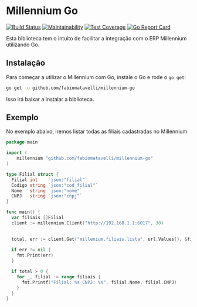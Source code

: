 # Millennium Go

[![Build Status](https://travis-ci.org/fabiomatavelli/millennium-go.svg?branch=master)](https://travis-ci.org/fabiomatavelli/millennium-go)
[![Maintainability](https://api.codeclimate.com/v1/badges/85c1d065ae5a2a15aff2/maintainability)](https://codeclimate.com/github/fabiomatavelli/millennium-go/maintainability)
[![Test Coverage](https://api.codeclimate.com/v1/badges/85c1d065ae5a2a15aff2/test_coverage)](https://codeclimate.com/github/fabiomatavelli/millennium-go/test_coverage)
[![Go Report Card](https://goreportcard.com/badge/github.com/fabiomatavelli/millennium-go)](https://goreportcard.com/report/github.com/fabiomatavelli/millennium-go)

Esta biblioteca tem o intuito de facilitar a integração com o ERP Millennium utilizando Go.

## Instalação

Para começar a utilizar o Millennium com Go, instale o Go e rode o `go get`:

```bash
go get -u github.com/fabiomatavelli/millennium-go
```

Isso irá baixar a instalar a biblioteca.

## Exemplo

No exemplo abaixo, iremos listar todas as filiais cadastradas no Millennium

```go
package main

import (
	millennium "github.com/fabiomatavelli/millennium-go"
)

type Filial struct {
  Filial int    `json:"filial"`
  Codigo string `json:"cod_filial"`
  Nome   string `json:"nome"`
  CNPJ   string `json:"cnpj"`
}

func main() {
  var filiais []Filial
  client := millennium.Client("http://192.168.1.1:6017", 30)
  

  total, err := client.Get("millenium.filiais.lista", url.Values{}, &filiais)
  
  if err != nil {
    fmt.Print(err)
  }

  if total > 0 {
    for _, filial := range filiais {
      fmt.Printf("Filial: %s CNPJ: %s", filial.Nome, filial.CNPJ)
    }
  }
}
```